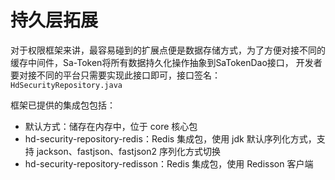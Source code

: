 # 持久层拓展

对于权限框架来讲，最容易碰到的扩展点便是数据存储方式，为了方便对接不同的缓存中间件，Sa-Token将所有数据持久化操作抽象到SaTokenDao接口， 开发者要对接不同的平台只需要实现此接口即可，接口签名：`HdSecurityRepository.java`

框架已提供的集成包包括：

- 默认方式：储存在内存中，位于 core 核心包
- hd-security-repository-redis：Redis 集成包，使用 jdk 默认序列化方式，支持 jackson、fastjson、fastjson2 序列化方式切换
- hd-security-repository-redisson：Redis 集成包，使用 Redisson 客户端